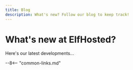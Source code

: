 ```yaml
---
title: Blog
description: What's new? Follow our blog to keep track!
---
```


# What's new at ElfHosted?

Here's our latest developments...

--8<-- "common-links.md"
